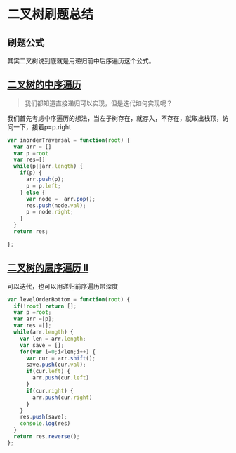 # 二叉树刷题总结





##  刷题公式

其实二叉树说到底就是用递归前中后序遍历这个公式。



##  [二叉树的中序遍历](https://leetcode-cn.com/problems/binary-tree-inorder-traversal/description/)

>  我们都知道直接递归可以实现，但是迭代如何实现呢？

我们首先考虑中序遍历的想法，当左子树存在，就存入，不存在，就取出栈顶，访问一下，接着p=p.right



```javascript
var inorderTraversal = function(root) {
  var arr = []
  var p =root
  var res=[]
  while(p||arr.length) {
    if(p) {
      arr.push(p);
      p = p.left;
    } else {
      var node =  arr.pop();
      res.push(node.val);
      p = node.right;
    }
  }
  return res;

};
```



##   [二叉树的层序遍历 II](https://leetcode-cn.com/problems/binary-tree-level-order-traversal-ii/description/)



可以迭代，也可以用递归前序遍历带深度

```javascript
var levelOrderBottom = function(root) {
  if(!root) return [];
  var p =root;
  var arr =[p];
  var res =[];
  while(arr.length) {
    var len = arr.length;
    var save = [];
    for(var i=0;i<len;i++) {
      var cur = arr.shift();
      save.push(cur.val);
      if(cur.left) {
        arr.push(cur.left)
      }
      if(cur.right) {
        arr.push(cur.right)
      }
    }
    res.push(save);
    console.log(res)
  }
  return res.reverse();
};
```

